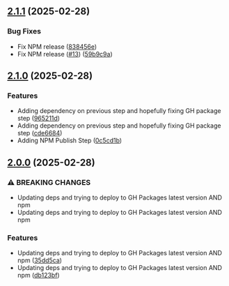 ## [2.1.1](https://github.com/incutonez/eslint-plugin/compare/v2.1.0...v2.1.1) (2025-02-28)

### Bug Fixes

* Fix NPM release ([838456e](https://github.com/incutonez/eslint-plugin/commit/838456eb529bb7e125ec5b4190a6c819cf5d001b))
* Fix NPM release ([#13](https://github.com/incutonez/eslint-plugin/issues/13)) ([59b9c9a](https://github.com/incutonez/eslint-plugin/commit/59b9c9a3bfb8a329ff2188554d7a407b4140b372))

## [2.1.0](https://github.com/incutonez/eslint-plugin/compare/v2.0.0...v2.1.0) (2025-02-28)

### Features

* Adding dependency on previous step and hopefully fixing GH package step ([965211d](https://github.com/incutonez/eslint-plugin/commit/965211dcc261cac3fdbaaaf22fc145bdfb091980))
* Adding dependency on previous step and hopefully fixing GH package step ([cde6684](https://github.com/incutonez/eslint-plugin/commit/cde6684faaa60f8abbb20e4226b3660f1c956d3d))
* Adding NPM Publish Step ([0c5cd1b](https://github.com/incutonez/eslint-plugin/commit/0c5cd1b2292e2c8da4d4cf232540824fc905b3cc))

## [2.0.0](https://github.com/incutonez/eslint-plugin/compare/v1.1.4...v2.0.0) (2025-02-28)

### ⚠ BREAKING CHANGES

* Updating deps and trying to deploy to GH Packages latest version AND npm
* Updating deps and trying to deploy to GH Packages latest version AND npm

### Features

* Updating deps and trying to deploy to GH Packages latest version AND npm ([35dd5ca](https://github.com/incutonez/eslint-plugin/commit/35dd5cad2c8bef28debf12901c72f3eb7932dd90))
* Updating deps and trying to deploy to GH Packages latest version AND npm ([db123bf](https://github.com/incutonez/eslint-plugin/commit/db123bfcfc39dcd4b344eec5d6ae498726c27df8))
